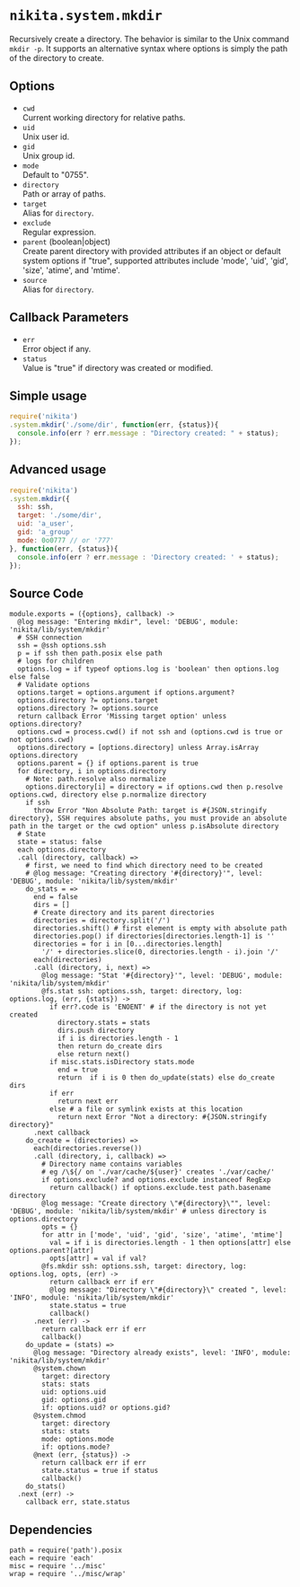 
# `nikita.system.mkdir`

Recursively create a directory. The behavior is similar to the Unix command
`mkdir -p`. It supports an alternative syntax where options is simply the path
of the directory to create.

## Options

* `cwd`   
  Current working directory for relative paths.   
* `uid`   
  Unix user id.   
* `gid`   
  Unix group id.   
* `mode`   
  Default to "0755".   
* `directory`   
  Path or array of paths.   
* `target`   
  Alias for `directory`.   
* `exclude`   
  Regular expression.   
* `parent` (boolean|object)   
  Create parent directory with provided attributes if an object or default 
  system options if "true", supported attributes include 'mode', 'uid', 'gid', 
  'size', 'atime', and 'mtime'.   
* `source`   
  Alias for `directory`.   

## Callback Parameters

* `err`   
  Error object if any.   
* `status`   
  Value is "true" if directory was created or modified.   

## Simple usage

```js
require('nikita')
.system.mkdir('./some/dir', function(err, {status}){
  console.info(err ? err.message : "Directory created: " + status);
});
```

## Advanced usage

```js
require('nikita')
.system.mkdir({
  ssh: ssh,
  target: './some/dir',
  uid: 'a_user',
  gid: 'a_group'
  mode: 0o0777 // or '777'
}, function(err, {status}){
  console.info(err ? err.message : 'Directory created: ' + status);
});
```

## Source Code

    module.exports = ({options}, callback) ->
      @log message: "Entering mkdir", level: 'DEBUG', module: 'nikita/lib/system/mkdir'
      # SSH connection
      ssh = @ssh options.ssh
      p = if ssh then path.posix else path
      # logs for children
      options.log = if typeof options.log is 'boolean' then options.log else false
      # Validate options
      options.target = options.argument if options.argument?
      options.directory ?= options.target
      options.directory ?= options.source
      return callback Error 'Missing target option' unless options.directory?
      options.cwd = process.cwd() if not ssh and (options.cwd is true or not options.cwd)
      options.directory = [options.directory] unless Array.isArray options.directory
      options.parent = {} if options.parent is true
      for directory, i in options.directory
        # Note: path.resolve also normalize
        options.directory[i] = directory = if options.cwd then p.resolve options.cwd, directory else p.normalize directory
        if ssh
          throw Error "Non Absolute Path: target is #{JSON.stringify directory}, SSH requires absolute paths, you must provide an absolute path in the target or the cwd option" unless p.isAbsolute directory
      # State
      state = status: false
      each options.directory
      .call (directory, callback) =>
        # first, we need to find which directory need to be created
        # @log message: "Creating directory '#{directory}'", level: 'DEBUG', module: 'nikita/lib/system/mkdir'
        do_stats = =>
          end = false
          dirs = []
          # Create directory and its parent directories
          directories = directory.split('/')
          directories.shift() # first element is empty with absolute path
          directories.pop() if directories[directories.length-1] is ''
          directories = for i in [0...directories.length]
            '/' + directories.slice(0, directories.length - i).join '/'
          each(directories)
          .call (directory, i, next) =>
            @log message: "Stat '#{directory}'", level: 'DEBUG', module: 'nikita/lib/system/mkdir'
            @fs.stat ssh: options.ssh, target: directory, log: options.log, (err, {stats}) ->
              if err?.code is 'ENOENT' # if the directory is not yet created
                directory.stats = stats
                dirs.push directory
                if i is directories.length - 1
                then return do_create dirs
                else return next()
              if misc.stats.isDirectory stats.mode
                end = true
                return  if i is 0 then do_update(stats) else do_create dirs
              if err
                return next err
              else # a file or symlink exists at this location
                return next Error "Not a directory: #{JSON.stringify directory}"
          .next callback
        do_create = (directories) =>
          each(directories.reverse())
          .call (directory, i, callback) =>
            # Directory name contains variables
            # eg /\${/ on './var/cache/${user}' creates './var/cache/'
            if options.exclude? and options.exclude instanceof RegExp
              return callback() if options.exclude.test path.basename directory
            @log message: "Create directory \"#{directory}\"", level: 'DEBUG', module: 'nikita/lib/system/mkdir' # unless directory is options.directory
            opts = {}
            for attr in ['mode', 'uid', 'gid', 'size', 'atime', 'mtime']
              val = if i is directories.length - 1 then options[attr] else options.parent?[attr]
              opts[attr] = val if val?
            @fs.mkdir ssh: options.ssh, target: directory, log: options.log, opts, (err) ->
              return callback err if err
              @log message: "Directory \"#{directory}\" created ", level: 'INFO', module: 'nikita/lib/system/mkdir'
              state.status = true
              callback()
          .next (err) ->
            return callback err if err
            callback()
        do_update = (stats) =>
          @log message: "Directory already exists", level: 'INFO', module: 'nikita/lib/system/mkdir'
          @system.chown
            target: directory
            stats: stats
            uid: options.uid
            gid: options.gid
            if: options.uid? or options.gid?
          @system.chmod
            target: directory
            stats: stats
            mode: options.mode
            if: options.mode?
          @next (err, {status}) ->
            return callback err if err
            state.status = true if status
            callback()
        do_stats()
      .next (err) ->
        callback err, state.status

## Dependencies

    path = require('path').posix
    each = require 'each'
    misc = require '../misc'
    wrap = require '../misc/wrap'
